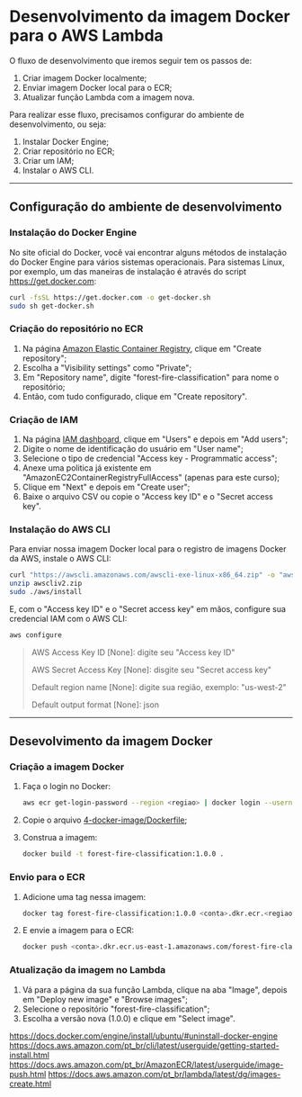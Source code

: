 # Desenvolvimento da imagem Docker para o AWS Lambda

O fluxo de desenvolvimento que iremos seguir tem os passos de:

1. Criar imagem Docker localmente;
2. Enviar imagem Docker local para o ECR;
3. Atualizar função Lambda com a imagem nova.

Para realizar esse fluxo, precisamos configurar do ambiente de desenvolvimento, ou seja:

1. Instalar Docker Engine;
2. Criar repositório no ECR;
3. Criar um IAM;
4. Instalar o AWS CLI.

---

## Configuração do ambiente de desenvolvimento

### Instalação do Docker Engine

No site oficial do Docker, você vai encontrar alguns métodos de instalação do Docker Engine para vários sistemas operacionais. Para sistemas Linux, por exemplo, um das maneiras de instalação é através do script https://get.docker.com:

```sh
curl -fsSL https://get.docker.com -o get-docker.sh
sudo sh get-docker.sh
```

### Criação do repositório no ECR

1. Na página [Amazon Elastic Container Registry](https://console.aws.amazon.com/ecr/repositories), clique em "Create repository";
2. Escolha a "Visibility settings" como "Private";
3. Em "Repository name", digite "forest-fire-classification" para nome o repositório;
4. Então, com tudo configurado, clique em "Create repository".

### Criação de IAM

1. Na página [IAM dashboard](https://console.aws.amazon.com/iam/), clique em "Users" e depois em "Add users";
2. Digite o nome de identificação do usuário em "User name";
3. Selecione o tipo de credencial "Access key - Programmatic access";
4. Anexe uma politica já existente em "AmazonEC2ContainerRegistryFullAccess" (apenas para este curso);
5. Clique em "Next" e depois em "Create user";
6. Baixe o arquivo CSV ou copie o "Access key ID" e o "Secret access key".

### Instalação do AWS CLI

Para enviar nossa imagem Docker local para o registro de imagens Docker da AWS, instale o AWS CLI:

```sh
curl "https://awscli.amazonaws.com/awscli-exe-linux-x86_64.zip" -o "awscliv2.zip"
unzip awscliv2.zip
sudo ./aws/install
```

E, com o "Access key ID" e o "Secret access key" em mãos, configure sua credencial IAM com o AWS CLI:

```sh
aws configure
```

> AWS Access Key ID [None]: digite seu "Access key ID"
>
> AWS Secret Access Key [None]: disgite seu "Secret access key"
>
> Default region name [None]: digite sua região, exemplo: "us-west-2"
>
> Default output format [None]: json

---

## Desevolvimento da imagem Docker

### Criação a imagem Docker

1. Faça o login no Docker:

   ```sh
   aws ecr get-login-password --region <regiao> | docker login --username AWS --password-stdin <conta>.dkr.ecr.<regiao>.amazonaws.com
   ```

2. Copie o arquivo [4-docker-image/Dockerfile](Dockerfile);
3. Construa a imagem:

   ```sh
   docker build -t forest-fire-classification:1.0.0 .
   ```

### Envio para o ECR

1. Adicione uma tag nessa imagem:

   ```sh
   docker tag forest-fire-classification:1.0.0 <conta>.dkr.ecr.<regiao>.amazonaws.com/forest-fire-classification:1.0.0
   ```

2. E envie a imagem para o ECR:

   ```sh
   docker push <conta>.dkr.ecr.us-east-1.amazonaws.com/forest-fire-classification:1.0.0
   ```

### Atualização da imagem no Lambda

1. Vá para a página da sua função Lambda, clique na aba "Image", depois em "Deploy new image" e "Browse images";
2. Selecione o repositório "forest-fire-classification";
3. Escolha a versão nova (1.0.0) e clique em "Select image".


https://docs.docker.com/engine/install/ubuntu/#uninstall-docker-engine
https://docs.aws.amazon.com/pt_br/cli/latest/userguide/getting-started-install.html
https://docs.aws.amazon.com/pt_br/AmazonECR/latest/userguide/image-push.html
https://docs.aws.amazon.com/pt_br/lambda/latest/dg/images-create.html
